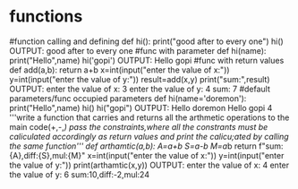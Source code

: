 # functions
#function calling and defining
def hi():
    print("good after to every one")
hi()
OUTPUT:
good after to every one
#func with parameter
def hi(name):
    print("Hello",name)
hi('gopi')
OUTPUT:
Hello gopi
#func with return values
def add(a,b):
    return a+b
x=int(input("enter the value of x:"))
y=int(input("enter the value of y:"))
result=add(x,y)
print("sum:",result)
OUTPUT:
enter the value of x: 3
enter the value of y: 4
sum: 7
#default parameters/func occupied parameters
def hi(name='doremon'):
    print("Hello",name)
hi()
hi("gopi")
OUTPUT:
Hello doremon
Hello gopi
4
'''write a function that carries and returns all the arthmetic operations to the main code(+,-,*)
pass the constraints,where all the constrants must be caliculated accordingly as return values and print
the calicu;ated by calling the same function'''
def arthamtic(a,b):
    A=a+b
    S=a-b
    M=a*b
    return f"sum:{A},diff:{S},mul:{M}"
x=int(input("enter the value of x:"))
y=int(input("enter the value of y:"))
print(arthamtic(x,y))
OUTPUT:
enter the value of x: 4
enter the value of y: 6
sum:10,diff:-2,mul:24
